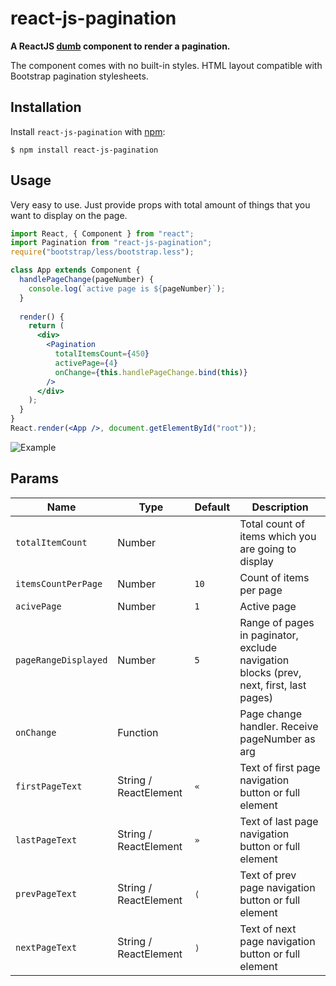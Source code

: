 # react-js-pagination

**A ReactJS [dumb](https://medium.com/@dan_abramov/smart-and-dumb-components-7ca2f9a7c7d0) component to render a pagination.**

The component comes with no built-in styles. HTML layout compatible with Bootstrap pagination stylesheets.

## Installation

Install `react-js-pagination` with [npm](https://www.npmjs.com/):

```
$ npm install react-js-pagination
```

## Usage

Very easy to use. Just provide props with total amount of things that you want to display on the page.

```jsx
import React, { Component } from "react";
import Pagination from "react-js-pagination";
require("bootstrap/less/bootstrap.less");

class App extends Component {
  handlePageChange(pageNumber) {
    console.log(`active page is ${pageNumber}`);
  }
  
  render() {
    return (
      <div>
        <Pagination 
          totalItemsCount={450}
          activePage={4} 
          onChange={this.handlePageChange.bind(this)}
        />
      </div>
    );
  }
}
React.render(<App />, document.getElementById("root"));
```

![Example](https://i.gyazo.com/ab4bd1df5a60b7e45f87d8a50472ebba.png)

## Params

Name | Type | Default | Description
--- | --- | --- | --- |
`totalItemCount` | Number | | Total count of items which you are going to display
`itemsCountPerPage` | Number | `10` | Count of items per  page
`acivePage` | Number | `1` | Active page
`pageRangeDisplayed` | Number | `5` | Range of pages in paginator, exclude navigation blocks (prev, next, first, last pages)
`onChange` | Function | | Page change handler. Receive pageNumber as arg
`firstPageText` | String / ReactElement | `«` | Text of first page navigation button or full element
`lastPageText` | String / ReactElement | `»` | Text of last page navigation button or full element
`prevPageText` | String / ReactElement | `⟨` | Text of prev page navigation button or full element
`nextPageText` | String / ReactElement | `⟩` | Text of next page navigation button or full element

